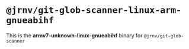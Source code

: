 # `@jrnv/git-glob-scanner-linux-arm-gnueabihf`

This is the **armv7-unknown-linux-gnueabihf** binary for `@jrnv/git-glob-scanner`
